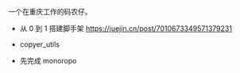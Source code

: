 一个在重庆工作的码农仔。

- 从 0 到 1 搭建脚手架 https://juejin.cn/post/7010673349571379231
- copyer_utils

- 先完成 monoropo
